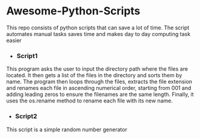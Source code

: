 # Awesome-Python-Scripts
This repo consists of python scripts that can save a lot of time. The script automates manual tasks saves time and makes day to day computing task easier
<h3> <ul> <li>Script1</li></h3>
  <p>This program asks the user to input the directory path where the files are located. It then gets a list of the files in the directory and sorts them by name. The program then loops through the files, extracts the file extension and renames each file in ascending numerical order, starting from 001 and adding leading zeros to ensure the filenames are the same length. Finally, it uses the os.rename method to rename each file with its new name. </p></ul>
<ul> <li><h3>Script2</h3></li></ul> 
<p> This script is a simple random number generator</p> 

